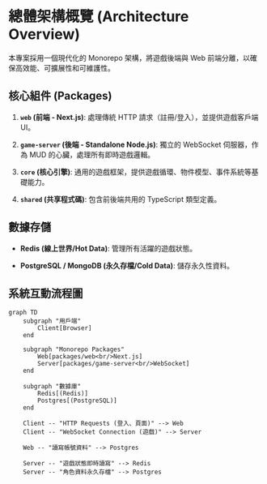 # 總體架構概覽 (Architecture Overview)

本專案採用一個現代化的 Monorepo 架構，將遊戲後端與 Web 前端分離，以確保高效能、可擴展性和可維護性。

## 核心組件 (Packages)

1. **`web` (前端 - Next.js)**: 處理傳統 HTTP 請求（註冊/登入），並提供遊戲客戶端 UI。
    
2. **`game-server` (後端 - Standalone Node.js)**: 獨立的 WebSocket 伺服器，作為 MUD 的心臟，處理所有即時遊戲邏輯。
    
3. **`core` (核心引擎)**: 通用的遊戲框架，提供遊戲循環、物件模型、事件系統等基礎能力。
    
4. **`shared` (共享程式碼)**: 包含前後端共用的 TypeScript 類型定義。
    

## 數據存儲

- **Redis (線上世界/Hot Data)**: 管理所有活躍的遊戲狀態。
    
- **PostgreSQL / MongoDB (永久存檔/Cold Data)**: 儲存永久性資料。
    

## 系統互動流程圖

```mermaid
graph TD
    subgraph "用戶端"
        Client[Browser]
    end

    subgraph "Monorepo Packages"
        Web[packages/web<br/>Next.js]
        Server[packages/game-server<br/>WebSocket]
    end
    
    subgraph "數據庫"
        Redis[(Redis)]
        Postgres[(PostgreSQL)]
    end

    Client -- "HTTP Requests (登入、頁面)" --> Web
    Client -- "WebSocket Connection (遊戲)" --> Server

    Web -- "讀寫帳號資料" --> Postgres
    
    Server -- "遊戲狀態即時讀寫" --> Redis
    Server -- "角色資料永久存檔" --> Postgres
```